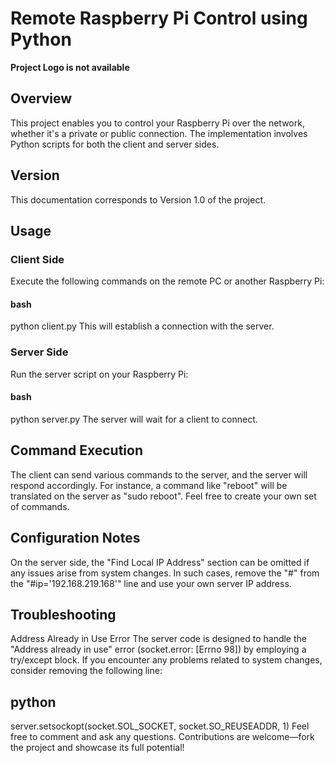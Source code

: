 # Remote Raspberry Pi Control using Python
**Project Logo is not available**

## Overview
This project enables you to control your Raspberry Pi over the network, whether it's a private or public connection. The implementation involves Python scripts for both the client and server sides.

## Version
This documentation corresponds to Version 1.0 of the project.

## Usage
### Client Side
Execute the following commands on the remote PC or another Raspberry Pi:

#### **bash**
python client.py
This will establish a connection with the server.

### Server Side
Run the server script on your Raspberry Pi:

#### **bash**
python server.py
The server will wait for a client to connect.

## Command Execution
The client can send various commands to the server, and the server will respond accordingly. For instance, a command like "reboot" will be translated on the server as "sudo reboot". Feel free to create your own set of commands.

## Configuration Notes
On the server side, the "Find Local IP Address" section can be omitted if any issues arise from system changes. In such cases, remove the "#" from the "#ip='192.168.219.168'" line and use your own server IP address.

## Troubleshooting
Address Already in Use Error
The server code is designed to handle the "Address already in use" error (socket.error: [Errno 98]) by employing a try/except block. If you encounter any problems related to system changes, consider removing the following line:

## python
server.setsockopt(socket.SOL_SOCKET, socket.SO_REUSEADDR, 1)
Feel free to comment and ask any questions. Contributions are welcome—fork the project and showcase its full potential!
